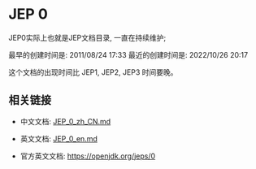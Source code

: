 # JEP 0


JEP0实际上也就是JEP文档目录, 一直在持续维护;

最早的创建时间是: 2011/08/24 17:33
最近的创建时间是: 2022/10/26 20:17

这个文档的出现时间比 JEP1, JEP2, JEP3 时间要晚。

## 相关链接

- 中文文档: [JEP_0_zh_CN.md](./JEP_0_zh_CN.md)
- 英文文档: [JEP_0_en.md](./JEP_0_en.md)

- 官方英文文档: <https://openjdk.org/jeps/0>
